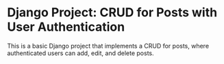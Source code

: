 # Django Project: CRUD for Posts with User Authentication

This is a basic Django project that implements a CRUD for posts, where authenticated users can add, edit, and delete posts.

